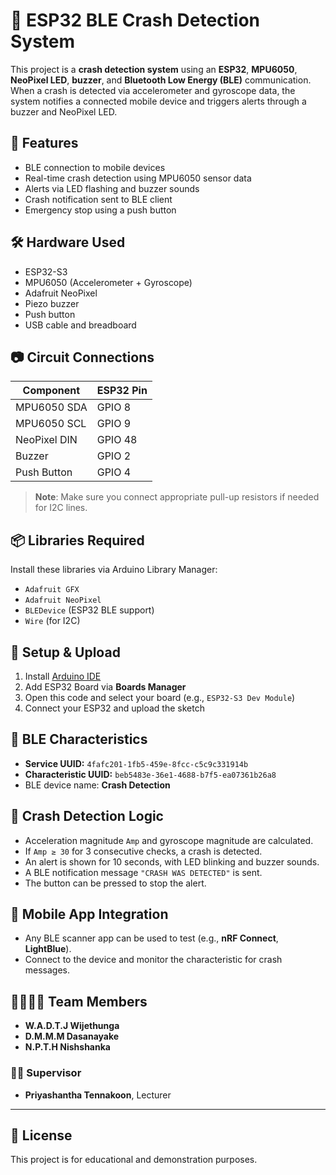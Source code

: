 # 🚗 ESP32 BLE Crash Detection System

This project is a **crash detection system** using an **ESP32**, **MPU6050**, **NeoPixel LED**, **buzzer**, and **Bluetooth Low Energy (BLE)** communication. When a crash is detected via accelerometer and gyroscope data, the system notifies a connected mobile device and triggers alerts through a buzzer and NeoPixel LED.

## 🧠 Features

- BLE connection to mobile devices
- Real-time crash detection using MPU6050 sensor data
- Alerts via LED flashing and buzzer sounds
- Crash notification sent to BLE client
- Emergency stop using a push button

## 🛠️ Hardware Used

- ESP32-S3
- MPU6050 (Accelerometer + Gyroscope)
- Adafruit NeoPixel
- Piezo buzzer
- Push button
- USB cable and breadboard

## 📷 Circuit Connections

| Component        | ESP32 Pin   |
|------------------|-------------|
| MPU6050 SDA      | GPIO 8      |
| MPU6050 SCL      | GPIO 9      |
| NeoPixel DIN     | GPIO 48     |
| Buzzer           | GPIO 2      |
| Push Button      | GPIO 4      |

> **Note**: Make sure you connect appropriate pull-up resistors if needed for I2C lines.

## 📦 Libraries Required

Install these libraries via Arduino Library Manager:

- `Adafruit GFX`
- `Adafruit NeoPixel`
- `BLEDevice` (ESP32 BLE support)
- `Wire` (for I2C)

## 🔧 Setup & Upload

1. Install [Arduino IDE](https://www.arduino.cc/en/software)
2. Add ESP32 Board via **Boards Manager**
3. Open this code and select your board (e.g., `ESP32-S3 Dev Module`)
4. Connect your ESP32 and upload the sketch

## 📡 BLE Characteristics

- **Service UUID:** `4fafc201-1fb5-459e-8fcc-c5c9c331914b`
- **Characteristic UUID:** `beb5483e-36e1-4688-b7f5-ea07361b26a8`
- BLE device name: **Crash Detection**

## 🧪 Crash Detection Logic

- Acceleration magnitude `Amp` and gyroscope magnitude are calculated.
- If `Amp ≥ 30` for 3 consecutive checks, a crash is detected.
- An alert is shown for 10 seconds, with LED blinking and buzzer sounds.
- A BLE notification message `"CRASH WAS DETECTED"` is sent.
- The button can be pressed to stop the alert.

## 📲 Mobile App Integration

- Any BLE scanner app can be used to test (e.g., **nRF Connect**, **LightBlue**).
- Connect to the device and monitor the characteristic for crash messages.

## 👨‍👩‍👧‍👦 Team Members

- **W.A.D.T.J Wijethunga**
- **D.M.M.M Dasanayake**
- **N.P.T.H Nishshanka**

### 👨‍🏫 Supervisor

- **Priyashantha Tennakoon**, Lecturer

---

## 📜 License

This project is for educational and demonstration purposes.

